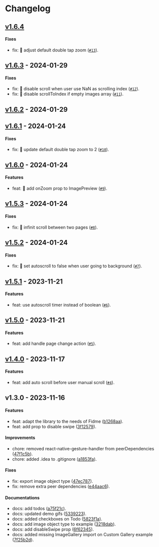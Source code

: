# Changelog

## [v1.6.4](https://github.com/FidMe/react-native-image-gallery/compare/v1.6.3...v1.6.4)

#### Fixes

- fix: 🐛 adjust default double tap zoom ([`#13`](https://github.com/FidMe/react-native-image-gallery/pull/13)).

## [v1.6.3](https://github.com/FidMe/react-native-image-gallery/compare/v1.6.2...v1.6.3) - 2024-01-29

#### Fixes

- fix: 🐛 disable scroll when user use NaN as scrolling index ([`#12`](https://github.com/FidMe/react-native-image-gallery/pull/12)).
- fix: 🐛 disable scrollToIndex if empty images array ([`#11`](https://github.com/FidMe/react-native-image-gallery/pull/11)).

## [v1.6.2](https://github.com/FidMe/react-native-image-gallery/compare/v1.6.1...v1.6.2) - 2024-01-29

## [v1.6.1](https://github.com/FidMe/react-native-image-gallery/compare/v1.6.0...v1.6.1) - 2024-01-24

#### Fixes

- fix: 🐛 update default double tap zoom to 2 ([`#10`](https://github.com/FidMe/react-native-image-gallery/pull/10)).

## [v1.6.0](https://github.com/FidMe/react-native-image-gallery/compare/v1.5.3...v1.6.0) - 2024-01-24

#### Features

- feat: 🎸 add onZoom prop to ImagePreview ([`#9`](https://github.com/FidMe/react-native-image-gallery/pull/9)).

## [v1.5.3](https://github.com/FidMe/react-native-image-gallery/compare/v1.5.2...v1.5.3) - 2024-01-24

#### Fixes

- fix: 🐛 infinit scroll between two pages ([`#8`](https://github.com/FidMe/react-native-image-gallery/pull/8)).

## [v1.5.2](https://github.com/FidMe/react-native-image-gallery/compare/v1.5.1...v1.5.2) - 2024-01-24

#### Fixes

- fix: 🐛 set autoscroll to false when user going to background ([`#7`](https://github.com/FidMe/react-native-image-gallery/pull/7)).

## [v1.5.1](https://github.com/FidMe/react-native-image-gallery/compare/v1.5.0...v1.5.1) - 2023-11-21

#### Features

- feat: use autoscroll timer instead of boolean ([`#6`](https://github.com/FidMe/react-native-image-gallery/pull/6)).

## [v1.5.0](https://github.com/FidMe/react-native-image-gallery/compare/v1.4.0...v1.5.0) - 2023-11-21

#### Features

- feat: add handle page change action ([`#5`](https://github.com/FidMe/react-native-image-gallery/pull/5)).

## [v1.4.0](https://github.com/FidMe/react-native-image-gallery/compare/v1.3.0...v1.4.0) - 2023-11-17

#### Features

- feat: add auto scroll before user manual scroll ([`#4`](https://github.com/FidMe/react-native-image-gallery/pull/4)).

## v1.3.0 - 2023-11-16

#### Features

- feat: adapt the library to the needs of Fidme ([b1268aa](https://github.com/FidMe/react-native-image-gallery/commit/b1268aae6affc508d13fce3982f90d706ef3a715)).
- feat: add prop to disable swipe ([3f12579](https://github.com/FidMe/react-native-image-gallery/commit/3f125790400bdecb0f5670c85c0f5131326ade05)).

#### Improvements

- chore: removed react-native-gesture-handler from peerDependencies ([47f1c5b](https://github.com/FidMe/react-native-image-gallery/commit/47f1c5bedd2b58c6b885f8328434064354a6fc52)).
- chore: added .idea to .gitignore ([a1853fa](https://github.com/FidMe/react-native-image-gallery/commit/a1853fa4e1c88b3621bdaf7bb8650191dca2c00a)).

#### Fixes

- fix: export image object type ([47ec787](https://github.com/FidMe/react-native-image-gallery/commit/47ec787407e404e5c30f2e96a186a632ff17396f)).
- fix: remove extra peer dependencies ([e44aac6](https://github.com/FidMe/react-native-image-gallery/commit/e44aac60eb75cdf139906b75c3b90c635dca5838)).

#### Documentations

- docs: add todos ([a75f21c](https://github.com/FidMe/react-native-image-gallery/commit/a75f21ca526aee6eabeefdd715d3c3a96b9540d5)).
- docs: updated demo gifs ([5339223](https://github.com/FidMe/react-native-image-gallery/commit/53392232794b3df23aa2406423ab208e57912a96)).
- docs: added checkboxes on Todo ([5823f1a](https://github.com/FidMe/react-native-image-gallery/commit/5823f1aa3970382a1c26da6576a76d0e690cf1aa)).
- docs: add image object type to example ([3218dab](https://github.com/FidMe/react-native-image-gallery/commit/3218dab33435eaaf321ee9d0d63ed39a0a2143cb)).
- docs: add disableSwipe prop ([6f62345](https://github.com/FidMe/react-native-image-gallery/commit/6f62345453b282cf4bcdf7538e3c1f3e19f3b26b)).
- docs: added missing ImageGallery import on Custom Gallery example ([7f25b2d](https://github.com/FidMe/react-native-image-gallery/commit/7f25b2d77aabe5d7d068451fa3ce5c3c75fa2e1c)).
